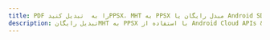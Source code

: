 ---title: PDF را به  تبدیل کنیدPPSX، MHT به PPSX مبدل رایگان یا Android SDKdescription: تبدیل رایگانMHT به PPSX با استفاده از Android Cloud APIs & SDK همچنین اسناد PDF را در Cloud ایجاد، ویرایش و رندر کنید.---
